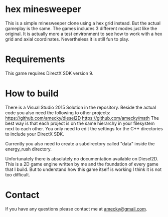 # hex minesweeper

This is a simple minesweeper clone using a hex grid instead. But the actual
gameplay is the same. The games includes 3 different modes just like the original.
It is actually more a test environment to see how to work with a hex grid and axial coordinates.
Nevertheless it is still fun to play.

# Requirements

This game requires DirectX SDK version 9.

# How to build

There is a Visual Studio 2015 Solution in the repository. Beside the actual code you also
need the following to other projects:
https://github.com/amecky/diesel2D
https://github.com/amecky/math
The best way is that each project is on the same hierarchy in your filesystem next to each other.
You only need to edit the settings for the C++ directories to include your DirectX SDK.

Currently you also need to create a subdirectory called "data" inside the energy_rush directory.

Unfortunately there is absolutely no documentation available on Diesel2D. This is a 2D game engine
written by me and the foundation of every game that I build. But to understand how this game itself
is working I think it is not too difficult.

# Contact

If you have any questions please contact me at amecky@gmail.com.